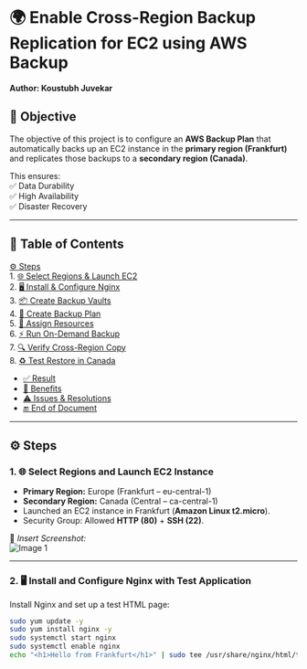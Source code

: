# 🌍 Enable Cross-Region Backup Replication for EC2 using AWS Backup

**Author: Koustubh Juvekar**
## 🎯 Objective  
The objective of this project is to configure an **AWS Backup Plan** that automatically backs up an EC2 instance in the **primary region (Frankfurt)** and replicates those backups to a **secondary region (Canada)**.  

This ensures:  
✅ Data Durability  
✅ High Availability  
✅ Disaster Recovery  

---

## 📑 Table of Contents
[⚙️ Steps](#️-steps)  
      1. [🌐 Select Regions & Launch EC2](#1-select-regions-and-launch-ec2-instance)  
      2. [🖥️ Install & Configure Nginx](#2-install-and-configure-nginx-with-test-application)  
      3. [📦 Create Backup Vaults](#3-create-backup-vaults)  
      4. [📝 Create Backup Plan](#4-create-backup-plan)  
      5. [🔗 Assign Resources](#5-assign-resources)  
      6. [⚡ Run On-Demand Backup](#6-run-on-demand-backup)  
      7. [🔍 Verify Cross-Region Copy](#7-verify-cross-region-copy)  
      8. [♻️ Test Restore in Canada](#8-test-restore-in-canada)  
- [✅ Result](#-result)  
- [🌟 Benefits](#-benefits-of-cross-region-backup-replication)  
- [⚠️ Issues & Resolutions](#️-issues-encountered-and-resolutions)  
- [🔚 End of Document](#-end-of-document)  

---

## ⚙️ Steps  

### 1. 🌐 Select Regions and Launch EC2 Instance
- **Primary Region:** Europe (Frankfurt – eu-central-1)  
- **Secondary Region:** Canada (Central – ca-central-1)  
- Launched an EC2 instance in Frankfurt (**Amazon Linux t2.micro**).  
- Security Group: Allowed **HTTP (80)** + **SSH (22)**.  

📸 *Insert Screenshot:*  
![Image 1](path/to/image1.png)  

---

### 2. 🖥️ Install and Configure Nginx with Test Application
Install Nginx and set up a test HTML page:  
```bash
sudo yum update -y
sudo yum install nginx -y
sudo systemctl start nginx
sudo systemctl enable nginx
echo "<h1>Hello from Frankfurt</h1>" | sudo tee /usr/share/nginx/html/test.html

